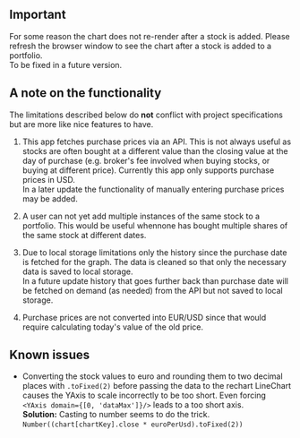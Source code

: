 ## Important
For some reason the chart does not re-render after a stock is added. Please refresh the 
browser window to see the chart after a stock is added to a portfolio.  
To be fixed in a future version.

## A note on the functionality
The limitations described below do **not** conflict with project specifications but are 
more like nice features to have.

1. This app fetches purchase prices via an API. This is not always useful as 
stocks are often bought at a different value than the closing value at the day of purchase 
(e.g. broker's fee involved when buying stocks, or buying at different price). 
Currently this app only supports purchase prices in USD.   
In a later update the functionality of manually entering purchase prices may be added.

2. A user can not yet add multiple instances of the same stock to a portfolio. This would 
be useful whennone has bought multiple shares of the same stock at different dates.

3. Due to local storage limitations only the history since the purchase date is fetched 
for the graph. The data is cleaned so that only the necessary data is saved to local 
storage.  
In a future update history that goes further back than purchase date will be fetched on 
demand (as needed) from the API but not saved to local storage.

4. Purchase prices are not converted into EUR/USD since that would require calculating 
today's value of the old price.

## Known issues
  * Converting the stock values to euro and rounding them to two decimal places with 
  `.toFixed(2)` before passing the data to the rechart LineChart causes the YAxis to 
  scale incorrectly to be too short. Even forcing `<YAxis domain={[0, 'dataMax']}/>` 
  leads to a too short axis.  
  **Solution:** Casting to number seems to do the trick. 
  `Number((chart[chartKey].close * euroPerUsd).toFixed(2))`